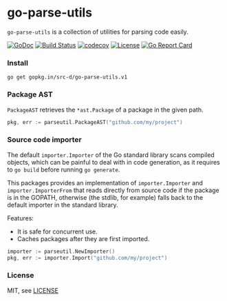 # go-parse-utils

`go-parse-utils` is a collection of utilities for parsing code easily.

[![GoDoc](https://godoc.org/gopkg.in/src-d/go-parse-utils.v1?status.svg)](https://godoc.org/gopkg.in/src-d/go-parse-utils.v1) [![Build Status](https://travis-ci.org/src-d/go-parse-utils.svg?branch=master)](https://travis-ci.org/src-d/go-parse-utils) [![codecov](https://codecov.io/gh/src-d/go-parse-utils/branch/master/graph/badge.svg)](https://codecov.io/gh/src-d/go-parse-utils) [![License](http://img.shields.io/:license-mit-blue.svg)](http://doge.mit-license.org) [![Go Report Card](https://goreportcard.com/badge/gopkg.in/src-d/go-parse-utils.v1)](https://goreportcard.com/report/gopkg.in/src-d/go-parse-utils.v1)

### Install

```
go get gopkg.in/src-d/go-parse-utils.v1
```

### Package AST

`PackageAST` retrieves the `*ast.Package` of a package in the given path.

```go
pkg, err := parseutil.PackageAST("github.com/my/project")
```

### Source code importer

The default `importer.Importer` of the Go standard library scans compiled objects, which can be painful to deal with in code generation, as it requires to `go build` before running `go generate`.

This packages provides an implementation of `importer.Importer` and `importer.ImporterFrom` that reads directly from source code if the package is in the GOPATH, otherwise (the stdlib, for example) falls back to the default importer in the standard library.

Features:
* It is safe for concurrent use.
* Caches packages after they are first imported.

```go
importer := parseutil.NewImporter()
pkg, err := importer.Import("github.com/my/project")
```

### License

MIT, see [LICENSE](/LICENSE)
